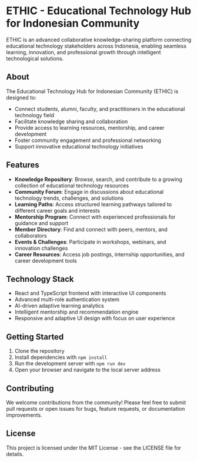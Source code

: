 # ETHIC - Educational Technology Hub for Indonesian Community

ETHIC is an advanced collaborative knowledge-sharing platform connecting educational technology stakeholders across Indonesia, enabling seamless learning, innovation, and professional growth through intelligent technological solutions.

## About

The Educational Technology Hub for Indonesian Community (ETHIC) is designed to:

- Connect students, alumni, faculty, and practitioners in the educational technology field
- Facilitate knowledge sharing and collaboration
- Provide access to learning resources, mentorship, and career development
- Foster community engagement and professional networking
- Support innovative educational technology initiatives

## Features

- **Knowledge Repository**: Browse, search, and contribute to a growing collection of educational technology resources
- **Community Forum**: Engage in discussions about educational technology trends, challenges, and solutions
- **Learning Paths**: Access structured learning pathways tailored to different career goals and interests
- **Mentorship Program**: Connect with experienced professionals for guidance and support
- **Member Directory**: Find and connect with peers, mentors, and collaborators
- **Events & Challenges**: Participate in workshops, webinars, and innovation challenges
- **Career Resources**: Access job postings, internship opportunities, and career development tools

## Technology Stack

- React and TypeScript frontend with interactive UI components
- Advanced multi-role authentication system
- AI-driven adaptive learning analytics
- Intelligent mentorship and recommendation engine
- Responsive and adaptive UI design with focus on user experience

## Getting Started

1. Clone the repository
2. Install dependencies with `npm install`
3. Run the development server with `npm run dev`
4. Open your browser and navigate to the local server address

## Contributing

We welcome contributions from the community! Please feel free to submit pull requests or open issues for bugs, feature requests, or documentation improvements.

## License

This project is licensed under the MIT License - see the LICENSE file for details.